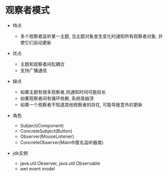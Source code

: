 # 观察者模式

- 特点
    - 多个观察者监听某一主题, 当主题对象发生变化时通知所有观察者对象, 并使它们自动更新

- 优点
    - 主题和观察者间松耦合
    - 支持广播通信

- 缺点
    - 如果主题有很多观察者,则通知时间可能较长
    - 如果观察者间有循环依赖, 系统易崩溃
    - 如果一个观察者不知道其他观察者的存在, 可能导致意外的更新

- 角色
    - Subject(Component)
    - ConcreteSubject(Button)
    - Observer(MouseListener)
    - ConcreteObserver(Main中匿名监听器类)

- jdk实例
    - java.util.Observer, java.util.Observable
    - awt event model